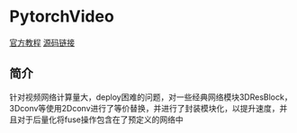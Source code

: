 # PytorchVideo
[官方教程](https://pytorchvideo.org/docs/tutorial_overview)
[源码链接](https://github.com/facebookresearch/pytorchvideo)

## 简介
针对视频网络计算量大，deploy困难的问题，对一些经典网络模块3DResBlock，3Dconv等使用2Dconv进行了等价替换，并进行了封装模块化，以提升速度，并且对于后量化将fuse操作包含在了预定义的网络中